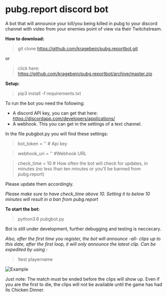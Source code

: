 # pubg.report discord bot

  

A bot that will announce your kill/you being killed in pubg to your discord channel with video from your enemies point of view via their Twitchstream.

**How to download:**

> git clone https://github.com/kragebein/pubg.reportbot.git

or

> click here: https://github.com/kragebein/pubg.reportbot/archive/master.zip


**Setup:**

> pip3 install -f requirements.txt

To run the bot you need the following:

* A discord API key, you can get that here:
https://discordapp.com/developers/applications/
* A webhook. This you can get in the settings of a text channel. 
	
In the file pubgbot.py you will find these settings: 
>  bot_token =  ''  # Api key 

>  webhook_uri =  ''  #Webhook URL 

>  check_time = 10 # How often the bot will check for updates, in minutes (no less than ten minutes or you'll be banned from pubg.report)

Please update them accordingly.

*Please make sure to have check_time above 10. Setting it to below 10 minutes will result in a ban from pubg.report*

**To start the bot:**
> python3.6 pubgbot.py

Bot is still under development, further debugging and testing is neccecary.

*Also, after the first time you register, the bot will announce -all- clips up to this date, after the first loop, it will only announce the latest clip. Can be expedited by using :*

>!test playername

![Example](https://i.imgur.com/LNEESew.png)
  

Just note: The match must be ended before the clips will show up. Even if you are the first to die, the clips will not be available until the game has had its Chicken Dinner. 